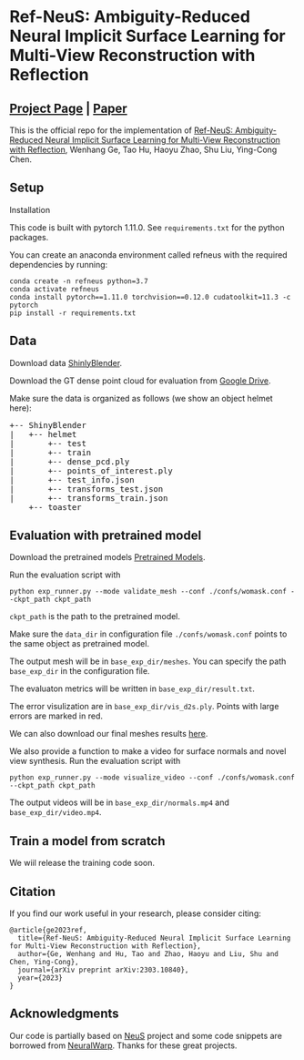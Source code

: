 

# Ref-NeuS: Ambiguity-Reduced Neural Implicit Surface Learning for Multi-View Reconstruction with Reflection

## [Project Page](https://g3956.github.io/) |  [Paper](https://arxiv.org/pdf/2303.10840.pdf)

This is the official repo for the implementation of [Ref-NeuS: Ambiguity-Reduced Neural Implicit Surface Learning for Multi-View Reconstruction with Reflection](https://arxiv.org/pdf/2303.10840.pdf), Wenhang Ge, Tao Hu, Haoyu Zhao, Shu Liu, Ying-Cong Chen.

## Setup

Installation 

This code is built with pytorch 1.11.0. See ```requirements.txt``` for the python packages.

You can create an anaconda environment called refneus with the required dependencies by running:

```
conda create -n refneus python=3.7 
conda activate refneus  
conda install pytorch==1.11.0 torchvision==0.12.0 cudatoolkit=11.3 -c pytorch
pip install -r requirements.txt
```

## Data

Download data [ShinlyBlender](https://storage.googleapis.com/gresearch/refraw360/ref.zip).

Download the GT dense point cloud for evaluation from [Google Drive](https://drive.google.com/file/d/1HGTD3uQUr8WrzRYZBagrg75_rQJmAK6S/view?usp=sharing).

Make sure the data is organized as follows (we show an object helmet here):
<pre>
+-- ShinyBlender
|   +-- helmet
|       +-- test
|       +-- train
|       +-- dense_pcd.ply
|       +-- points_of_interest.ply
|       +-- test_info.json
|       +-- transforms_test.json
|       +-- transforms_train.json
    +-- toaster
</pre>

## Evaluation with pretrained model

Download the pretrained models [Pretrained Models](https://drive.google.com/file/d/17A0x04nyRc9QLd31R57tWz1tcn159vr2/view?usp=sharing).

Run the evaluation script with

```python exp_runner.py --mode validate_mesh --conf ./confs/womask.conf --ckpt_path ckpt_path```

```ckpt_path``` is the path to the pretrained model. 

Make sure the ```data_dir``` in configuration file ```./confs/womask.conf``` points to the same object as pretrained model.

The output mesh will be in ```base_exp_dir/meshes```. You can specify the path ```base_exp_dir``` in the configuration file.

The evaluaton metrics will be written in ```base_exp_dir/result.txt```.

The error visulization are in ```base_exp_dir/vis_d2s.ply```. Points with large errors are marked in red.

We can also download our final meshes results [here](https://drive.google.com/file/d/1r1G4Lu3U2017PHgIImx7WXm_ERSfKaHv/view?usp=sharing). 

We also provide a function to make a video for surface normals and novel view synthesis. Run the evaluation script with

```python exp_runner.py --mode visualize_video --conf ./confs/womask.conf --ckpt_path ckpt_path```

The output videos will be in ```base_exp_dir/normals.mp4``` and ```base_exp_dir/video.mp4```.

## Train a model from scratch

We wiil release the training code soon.

## Citation


If you find our work useful in your research, please consider citing:

```
@article{ge2023ref,
  title={Ref-NeuS: Ambiguity-Reduced Neural Implicit Surface Learning for Multi-View Reconstruction with Reflection},
  author={Ge, Wenhang and Hu, Tao and Zhao, Haoyu and Liu, Shu and Chen, Ying-Cong},
  journal={arXiv preprint arXiv:2303.10840},
  year={2023}
}
```


## Acknowledgments

Our code is partially based on [NeuS](https://github.com/Totoro97/NeuS) project and some code snippets are borrowed from [NeuralWarp](https://github.com/fdarmon/NeuralWarp). Thanks for these great projects. 


